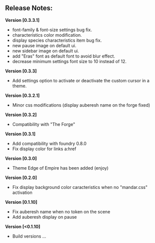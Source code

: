 ## Release Notes:

**Version [0.3.3.1]**
* font-family & font-size settings bug fix.
* characteristics color modification.
* display species characteristics item bug fix.
* new pause image on default ui.
* new sidebar image on default ui.
* add "Eras" font as default font to avoid blur effect.
* decrease minimum settings font size to 10 instead of 12.

**Version [0.3.3]**
* Add settings option to activate or deactivate the custom cursor in a theme.

**Version [0.3.2.1]**
* Minor css modifications (display auberesh name on the forge fixed)

**Version [0.3.2]**
* Compatibility with "The Forge"

**Version [0.3.1]**
* Add compatibility with foundry 0.8.0
* Fix display color for links a:href

**Version [0.3.0]**
* Theme Edge of Empire has been added (enjoy)

**Version [0.2.0]**
* Fix display background color caracteristics when no "mandar.css" activation

**Version [0.1.10]**
* Fix auberesh name when no token on the scene
* Add auberesh display on pause

**Version [<0.1.10]**
* Build versions ...
